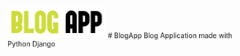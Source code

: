 <img src="https://github.com/denisroghelia/Blog-App/blob/main/blogs/static/logo.png?raw=true" alt="logo image" >
# BlogApp
Blog Application made with Python Django
